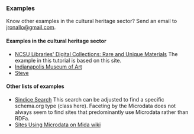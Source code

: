 ### Examples

Know other examples in the cultural heritage sector? 
Send an email to jronallo@gmail.com.

#### Examples in the cultural heritage sector

* [NCSU Libraries' Digital Collections: Rare and Unique Materials](http://d.lib.ncsu.edu/collections)
  The example in this tutorial is based on this site.
* [Indianapolis Museum of Art](YKK)
* [Steve](YKK)


#### Other lists of examples

* [Sindice Search](http://sindice.com/search?q=schema&nq=&fq=class%3Ahttp%3A%2F%2Fschema.org%2F*%20format%3AMICRODATA&interface=guru&facet.field=domain)
  This search can be adjusted to find a specific schema.org type (class here).
  Faceting by the Microdata does not always seem to find sites that predominantly
  use Microdata rather than RDFa.
* [Sites Using Microdata on Mida wiki](https://github.com/LawrenceWoodman/mida/wiki/Sites-Using-Microdata)